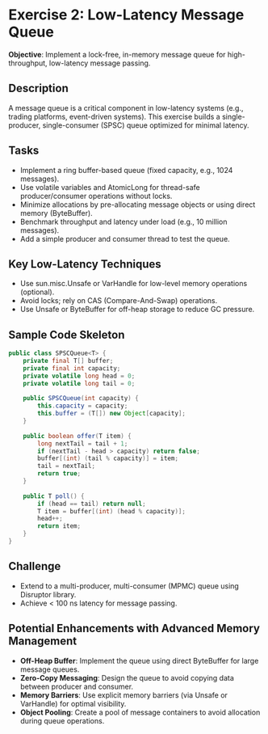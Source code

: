 # Exercise 2: Low-Latency Message Queue

**Objective**: Implement a lock-free, in-memory message queue for high-throughput, low-latency message passing.

## Description
A message queue is a critical component in low-latency systems (e.g., trading platforms, event-driven systems). This exercise builds a single-producer, single-consumer (SPSC) queue optimized for minimal latency.

## Tasks
- Implement a ring buffer-based queue (fixed capacity, e.g., 1024 messages).
- Use volatile variables and AtomicLong for thread-safe producer/consumer operations without locks.
- Minimize allocations by pre-allocating message objects or using direct memory (ByteBuffer).
- Benchmark throughput and latency under load (e.g., 10 million messages).
- Add a simple producer and consumer thread to test the queue.

## Key Low-Latency Techniques
- Use sun.misc.Unsafe or VarHandle for low-level memory operations (optional).
- Avoid locks; rely on CAS (Compare-And-Swap) operations.
- Use Unsafe or ByteBuffer for off-heap storage to reduce GC pressure.

## Sample Code Skeleton
```java
public class SPSCQueue<T> {
    private final T[] buffer;
    private final int capacity;
    private volatile long head = 0;
    private volatile long tail = 0;
    
    public SPSCQueue(int capacity) {
        this.capacity = capacity;
        this.buffer = (T[]) new Object[capacity];
    }
    
    public boolean offer(T item) {
        long nextTail = tail + 1;
        if (nextTail - head > capacity) return false;
        buffer[(int) (tail % capacity)] = item;
        tail = nextTail;
        return true;
    }
    
    public T poll() {
        if (head == tail) return null;
        T item = buffer[(int) (head % capacity)];
        head++;
        return item;
    }
}
```

## Challenge
- Extend to a multi-producer, multi-consumer (MPMC) queue using Disruptor library.
- Achieve < 100 ns latency for message passing.

## Potential Enhancements with Advanced Memory Management
- **Off-Heap Buffer**: Implement the queue using direct ByteBuffer for large message queues.
- **Zero-Copy Messaging**: Design the queue to avoid copying data between producer and consumer.
- **Memory Barriers**: Use explicit memory barriers (via Unsafe or VarHandle) for optimal visibility.
- **Object Pooling**: Create a pool of message containers to avoid allocation during queue operations. 
